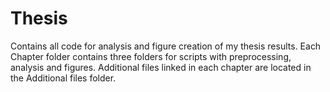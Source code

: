 # Thesis
Contains all code for analysis and figure creation of my thesis results. Each Chapter folder contains three folders for scripts with preprocessing, analysis and figures. Additional files linked in each chapter are located in the Additional files folder.

